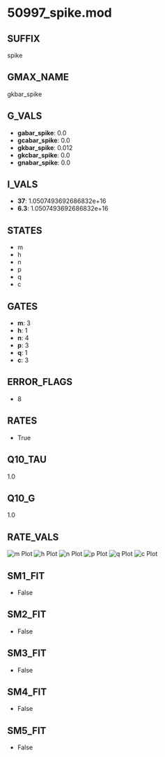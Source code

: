 # 50997_spike.mod

## SUFFIX

spike

## GMAX_NAME

gkbar_spike

## G_VALS

- **gabar_spike**: 0.0
- **gcabar_spike**: 0.0
- **gkbar_spike**: 0.012
- **gkcbar_spike**: 0.0
- **gnabar_spike**: 0.0

## I_VALS

- **37**: 1.0507493692686832e+16
- **6.3**: 1.0507493692686832e+16

## STATES

- m
- h
- n
- p
- q
- c

## GATES

- **m**: 3
- **h**: 1
- **n**: 4
- **p**: 3
- **q**: 1
- **c**: 3

## ERROR_FLAGS

- 8

## RATES

- True

## Q10_TAU

1.0

## Q10_G

1.0

## RATE_VALS

![m Plot](/Users/pbozelos/Dropbox/icg-Chai-Panos/supermodels/output_markdown_files/K/50997_spike.mod/images/m.png)
![h Plot](/Users/pbozelos/Dropbox/icg-Chai-Panos/supermodels/output_markdown_files/K/50997_spike.mod/images/h.png)
![n Plot](/Users/pbozelos/Dropbox/icg-Chai-Panos/supermodels/output_markdown_files/K/50997_spike.mod/images/n.png)
![p Plot](/Users/pbozelos/Dropbox/icg-Chai-Panos/supermodels/output_markdown_files/K/50997_spike.mod/images/p.png)
![q Plot](/Users/pbozelos/Dropbox/icg-Chai-Panos/supermodels/output_markdown_files/K/50997_spike.mod/images/q.png)
![c Plot](/Users/pbozelos/Dropbox/icg-Chai-Panos/supermodels/output_markdown_files/K/50997_spike.mod/images/c.png)

## SM1_FIT

- False

## SM2_FIT

- False

## SM3_FIT

- False

## SM4_FIT

- False

## SM5_FIT

- False

